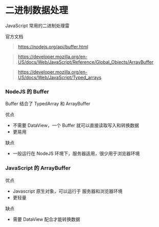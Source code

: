 # 二进制数据处理

JavaScript 常用的二进制处理雷

官方文档

> https://nodejs.org/api/buffer.html

> https://developer.mozilla.org/en-US/docs/Web/JavaScript/Reference/Global_Objects/ArrayBuffer

> https://developer.mozilla.org/en-US/docs/Web/JavaScript/Typed_arrays

### NodeJS 的 Buffer
Buffer 结合了 TypedArray 和 ArrayBuffer

优点
- 不需要 DataView，一个 Buffer 就可以直接读取写入和转换数据
- 更易用

缺点
- 一般运行在 NodeJS 环境下，服务器适用，很少用于浏览器环境


### JavaScript 的 ArrayBuffer
优点
- Javascript 原生对象，可以运行于 服务器和浏览器环境
- 更轻量

缺点
- 需要 DataView 配合才能转换数据